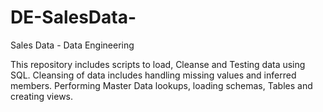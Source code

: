 # DE-SalesData-
Sales  Data - Data Engineering 


This repository includes scripts to load, Cleanse and Testing data using SQL. Cleansing of data includes handling missing values and inferred members.
Performing Master Data lookups, loading schemas, Tables and creating views.
